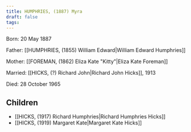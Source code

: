 ```yaml
---
title: HUMPHRIES, (1887) Myra
draft: false
tags:
---
```

Born: 20 May 1887

Father: [[HUMPHRIES, (1855) William Edward|William Edward Humphries]]

Mother: [[FOREMAN, (1862) Eliza Kate "Kitty"|Eliza Kate Foreman]]

Married: [[HICKS, (?) Richard John|Richard John Hicks]], 1913

Died: 28 October 1965

## Children
- [[HICKS, (1917) Richard Humphries|Richard Humphries Hicks]]
- [[HICKS, (1919) Margaret Kate|Margaret Kate Hicks]]